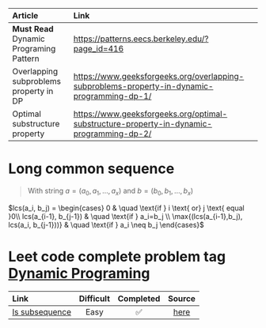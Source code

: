 |Article| Link|
|:--|:--|
|**Must Read** Dynamic Programing Pattern|https://patterns.eecs.berkeley.edu/?page_id=416|
|Overlapping subproblems property in DP|https://www.geeksforgeeks.org/overlapping-subproblems-property-in-dynamic-programming-dp-1/|
|Optimal substructure property|https://www.geeksforgeeks.org/optimal-substructure-property-in-dynamic-programming-dp-2/|


# Long common sequence
> With string $a = (a_0,a_1, \ldots, a_x)$ and $b= (b_0,b_1, \ldots, b_x)$

$lcs(a_i, b_j) =  
  \begin{cases}
 0 & \quad  \text{if } i \text{ or} j \text{ equal }0\\
  lcs(a_{i-1}, b_{j-1}) & \quad \text{if } a_i=b_j \\
  \max{(lcs(a_{i-1},b_j), lcs(a_i, b_{j-1}))} & \quad \text{if } a_i \neq b_j
  \end{cases}$

# Leet code complete problem tag [Dynamic Programing](https://leetcode.com/problemset/all/?page=2&topicSlugs=dynamic-programming)

|Link|Difficult| Completed| Source|
|:---|:---:|:---:|:---:|
|[Is subsequence](https://leetcode.com/problems/is-subsequence/)|Easy|:white_check_mark:|[here](https://github.com/tdnhduc/afflatus/blob/master/Book/CrackingTheIntervew/source_leetcode/IsSubSequence_easy.py)|
<!--stackedit_data:
eyJoaXN0b3J5IjpbMTg1MTY0ODA1NiwtMTAzOTA4NjQyNSwtMj
A5OTQzMjI4LC0xNDc0ODI1NzYsMTMyMDMzNDQwNiwxNDMxMDI1
NzUzXX0=
-->